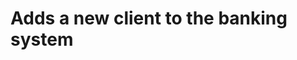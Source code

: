 #  Adds a new client to the banking system

<api-endpoint openapi-path="../../../openapi.yml" method="POST" endpoint="/clients"/>